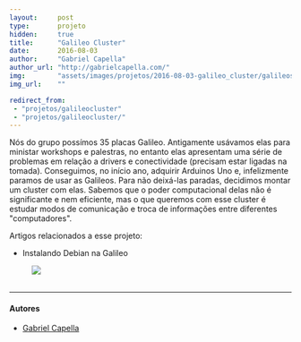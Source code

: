 ```yaml
---
layout:     post
type:       projeto
hidden:     true
title:      "Galileo Cluster"
date:       2016-08-03
author:     "Gabriel Capella"
author_url: "http://gabrielcapella.com/"
img:        "assets/images/projetos/2016-08-03-galileo_cluster/galileos.jpg"
img_url:    ""

redirect_from:
 - "projetos/galileocluster"
 - "projetos/galileocluster/"
---
```


Nós do grupo possímos 35 placas Galileo. Antigamente usávamos elas para ministar workshops e palestras, no entanto elas apresentam uma série de problemas em relação a drivers e conectividade (precisam estar ligadas na tomada). Conseguimos, no início ano, adquirir Arduinos Uno e, infelizmente paramos de usar as Galileos. Para não deixá-las paradas, decidimos montar um cluster com elas. Sabemos que o poder computacional delas não é significante e nem eficiente, mas o que queremos com esse cluster é estudar modos de comunicação e troca de informações entre diferentes "computadores".

Artigos relacionados a esse projeto:

- Instalando Debian na Galileo

<div class="img-container">
  <figure>
    <img src="{{ site.baseurl }}/assets/images/projetos/2016-08-03-galileo_cluster/galileos.jpg">
    <figcaption>&nbsp;</figcaption>
  </figure>
</div>

----

#### Autores

- [Gabriel Capella](http://gabrielcapella.com/)
